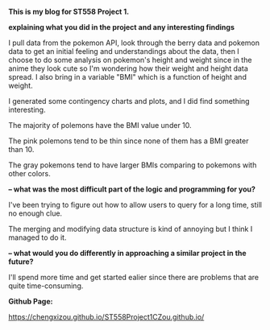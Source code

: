 **This is my blog for ST558 Project 1.**

**explaining what you did in the project and any interesting findings**

I pull data from the pokemon API, look through the berry data and pokemon data to get an initial feeling and understandings about the data,
then I choose to do some analysis on pokemon's height and weight since in the anime they look cute so I'm wondering how their weight and height data
spread. I also bring in a variable "BMI" which is a function of height and weight.

I generated some contingency charts and plots, and I did find something interesting.

The majority of polemons have the BMI value under 10.

The pink polemons tend to be thin since none of them has a BMI greater than 10.

The gray pokemons tend to have larger BMIs comparing to pokemons with other colors.

**– what was the most difficult part of the logic and programming for you?**

I've been trying to figure out how to allow users to query for a long time, still no enough clue.

The merging and modifying data structure is kind of annoying but I think I managed to do it.

**– what would you do differently in approaching a similar project in the future?**

I'll spend more time and get started ealier since there are problems that are quite time-consuming.

**Github Page:**

https://chengxizou.github.io/ST558Project1CZou.github.io/
